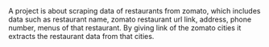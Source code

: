 <title>Web-Scraping-on-Zomato-Project</title>
A project is about scraping data of restaurants from zomato, which includes data such as restaurant name, zomato restaurant url link, address, phone number, menus of that restaurant. By giving link of the zomato cities it extracts the restaurant data from that cities. 
